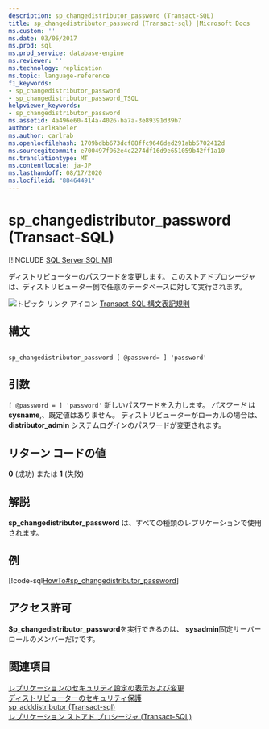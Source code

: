 ```yaml
---
description: sp_changedistributor_password (Transact-SQL)
title: sp_changedistributor_password (Transact-sql) |Microsoft Docs
ms.custom: ''
ms.date: 03/06/2017
ms.prod: sql
ms.prod_service: database-engine
ms.reviewer: ''
ms.technology: replication
ms.topic: language-reference
f1_keywords:
- sp_changedistributor_password
- sp_changedistributor_password_TSQL
helpviewer_keywords:
- sp_changedistributor_password
ms.assetid: 4a496e60-414a-4026-ba7a-3e89391d39b7
author: CarlRabeler
ms.author: carlrab
ms.openlocfilehash: 1709bdbb673dcf88ffc9646ded291abb5702412d
ms.sourcegitcommit: e700497f962e4c2274df16d9e651059b42ff1a10
ms.translationtype: MT
ms.contentlocale: ja-JP
ms.lasthandoff: 08/17/2020
ms.locfileid: "88464491"
---
```

# <a name="sp_changedistributor_password-transact-sql"></a>sp_changedistributor_password (Transact-SQL)
[!INCLUDE [SQL Server SQL MI](../../includes/applies-to-version/sql-asdbmi.md)]

  ディストリビューターのパスワードを変更します。 このストアドプロシージャは、ディストリビューター側で任意のデータベースに対して実行されます。  
  
 ![トピック リンク アイコン](../../database-engine/configure-windows/media/topic-link.gif "トピック リンク アイコン") [Transact-SQL 構文表記規則](../../t-sql/language-elements/transact-sql-syntax-conventions-transact-sql.md)  
  
## <a name="syntax"></a>構文  
  
```  
  
sp_changedistributor_password [ @password= ] 'password'   
```  
  
## <a name="arguments"></a>引数  
`[ @password = ] 'password'` 新しいパスワードを入力します。 *パスワード* は **sysname**,、既定値はありません。 ディストリビューターがローカルの場合は、 **distributor_admin** システムログインのパスワードが変更されます。  
  
## <a name="return-code-values"></a>リターン コードの値  
 **0** (成功) または **1** (失敗)  
  
## <a name="remarks"></a>解説  
 **sp_changedistributor_password** は、すべての種類のレプリケーションで使用されます。  
  
## <a name="example"></a>例  
 [!code-sql[HowTo#sp_changedistributor_password](../../relational-databases/replication/codesnippet/tsql/sp-changedistributor-pas_1.sql)]  
  
## <a name="permissions"></a>アクセス許可  
 **Sp_changedistributor_password**を実行できるのは、 **sysadmin**固定サーバーロールのメンバーだけです。  
  
## <a name="see-also"></a>関連項目  
 [レプリケーションのセキュリティ設定の表示および変更](../../relational-databases/replication/security/view-and-modify-replication-security-settings.md)   
 [ディストリビューターのセキュリティ保護](../../relational-databases/replication/security/secure-the-distributor.md)   
 [sp_adddistributor &#40;Transact-sql&#41;](../../relational-databases/system-stored-procedures/sp-adddistributor-transact-sql.md)   
 [レプリケーション ストアド プロシージャ &#40;Transact-SQL&#41;](../../relational-databases/system-stored-procedures/replication-stored-procedures-transact-sql.md)  
  
  
